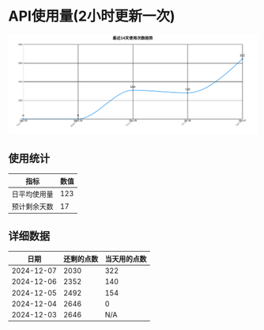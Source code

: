 # API使用量(2小时更新一次)



 ![走势图](./chart.svg)

## 使用统计

| 指标 | 数值 |
|------|------|
| 日平均使用量 | 123 |
| 预计剩余天数 | 17 |

## 详细数据

| 日期 | 还剩的点数 | 当天用的点数 |
|------|------------|-------------|
| 2024-12-07 | 2030 | 322 |
| 2024-12-06 | 2352 | 140 |
| 2024-12-05 | 2492 | 154 |
| 2024-12-04 | 2646 | 0 |
| 2024-12-03 | 2646 | N/A |
